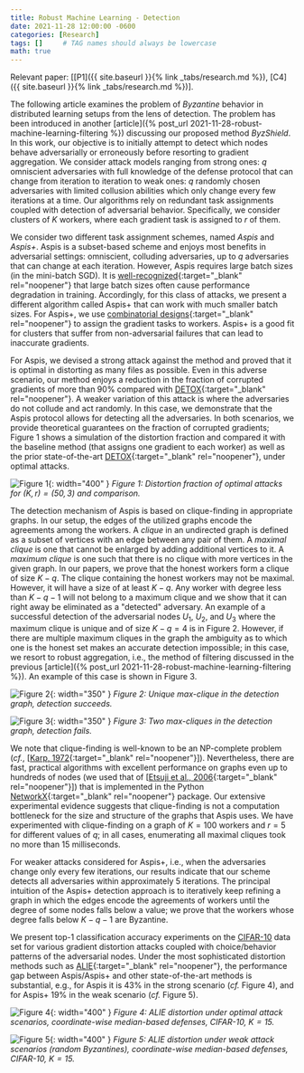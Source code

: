 ```yaml
---
title: Robust Machine Learning - Detection
date: 2021-11-28 12:00:00 -0600
categories: [Research]
tags: []     # TAG names should always be lowercase
math: true
---
```

Relevant paper: [[P1]({{ site.baseurl }}{% link _tabs/research.md %}), [C4]({{ site.baseurl }}{% link _tabs/research.md %})].

The following article examines the problem of *Byzantine* behavior in distributed learning setups from the lens of detection. The problem has been introduced in another [article]({% post_url 2021-11-28-robust-machine-learning-filtering %}) discussing our proposed method *ByzShield*. In this work, our objective is to initially attempt to detect which nodes behave adversarially or erroneously before resorting to gradient aggregation. We consider attack models ranging from strong ones: $q$ omniscient adversaries with full knowledge of the defense protocol that can change from iteration to iteration to weak ones: $q$ randomly chosen adversaries with limited collusion abilities which only change every few iterations at a time. Our algorithms rely on redundant task assignments coupled with detection of adversarial behavior. Specifically, we consider clusters of $K$ workers, where each gradient task is assigned to $r$ of them.

We consider two different task assignment schemes, named *Aspis* and *Aspis+*. Aspis is a subset-based scheme and enjoys most benefits in adversarial settings: omniscient, colluding
adversaries, up to $q$ adversaries that can change at each iteration. However, Aspis requires large batch sizes (in the mini-batch SGD). It is [well-recognized](https://arxiv.org/abs/1606.04838){:target="_blank" rel="noopener"} that large batch sizes often cause performance degradation in training. Accordingly, for this class of attacks, we present a different algorithm called Aspis+ that can work with much smaller batch sizes. For Aspis+, we use [combinatorial designs](https://link.springer.com/book/10.1007/b97564){:target="_blank" rel="noopener"} to assign the gradient tasks to workers. Aspis+ is a good fit for clusters that suffer from non-adversarial failures that can lead to inaccurate gradients.

For Aspis, we devised a strong attack against the method and proved that it is optimal in distorting as many files as possible. Even in this adverse scenario, our method enjoys a reduction in the fraction of corrupted gradients of more than 90% compared with [DETOX](https://papers.nips.cc/paper/9220-detox-a-redundancy-based-framework-for-faster-and-more-robust-gradient-aggregation){:target="_blank" rel="noopener"}. A weaker variation of this attack is where the adversaries do not collude and act randomly. In this case, we demonstrate that the Aspis protocol allows for detecting all the adversaries. In both scenarios, we provide theoretical guarantees on the fraction of corrupted gradients; Figure 1 shows a simulation of the distortion fraction and compared it with the baseline method (that assigns one gradient to each worker) as well as the prior state-of-the-art [DETOX](https://papers.nips.cc/paper/9220-detox-a-redundancy-based-framework-for-faster-and-more-robust-gradient-aggregation){:target="_blank" rel="noopener"}, under optimal attacks.

![Figure 1](/kostas_files/distortion_fig_107.png){: width="400" }
*Figure 1: Distortion fraction of optimal attacks for $(K,r)=(50,3)$ and comparison.*

The detection mechanism of Aspis is based on clique-finding in appropriate graphs. In our setup, the edges of the utilized graphs encode the agreements among the workers. A *clique* in an undirected graph is defined as a subset of vertices with an edge between any pair of them. A *maximal clique* is one that cannot be enlarged by adding additional vertices to it. A *maximum clique* is one such that there is no clique with more vertices in the given graph. In our papers, we prove that the honest workers form a clique of size $K-q$. The clique containing the honest workers may not be maximal. However, it will have a size of at least $K-q$. Any worker with degree less than $K-q-1$ will not belong to a maximum clique and we show that it can right away be eliminated as a "detected" adversary. An example of a successful detection of the adversarial nodes $U_1$, $U_2$, and $U_3$ where the maximum clique is unique and of size $K-q = 4$ is in Figure 2. However, if there are multiple maximum cliques in the graph the ambiguity as to which one is the honest set makes an accurate detection impossible; in this case, we resort to robust aggregation, i.e., the method of filtering discussed in the previous [article]({% post_url 2021-11-28-robust-machine-learning-filtering %}). An example of this case is shown in Figure 3.

![Figure 2](/kostas_files/Subset_assignment_K7_r3_graph_success.png){: width="350" }
*Figure 2: Unique max-clique in the detection graph, detection succeeds.*

![Figure 3](/kostas_files/Subset_assignment_K7_r3_graph_failure.png){: width="350" }
*Figure 3: Two max-cliques in the detection graph, detection fails.*

We note that clique-finding is well-known to be an NP-complete problem (*cf.*, [[Karp, 1972](https://link.springer.com/chapter/10.1007/978-1-4684-2001-2_9){:target="_blank" rel="noopener"}]). Nevertheless, there are fast, practical algorithms with excellent performance on graphs even up to hundreds of nodes (we used that of [[Etsuji et al., 2006](https://www.sciencedirect.com/science/article/pii/S0304397506003586){:target="_blank" rel="noopener"}]) that is implemented in the Python [NetworkX](https://networkx.org/documentation/stable/index.html){:target="_blank" rel="noopener"} package. Our extensive experimental evidence suggests that clique-finding is not a computation bottleneck for the size and structure of the graphs that Aspis uses. We have experimented with clique-finding on a graph of $K=100$ workers and $r=5$ for different values of $q$; in all cases, enumerating all maximal cliques took no more than 15 milliseconds.

For weaker attacks considered for Aspis+, i.e., when the adversaries change only every few iterations, our results indicate that our scheme detects all adversaries within approximately $5$ iterations. The principal intuition of the Aspis+ detection approach is to iteratively keep refining a graph in which the edges encode the agreements of workers until the degree of some nodes falls below a value; we prove that the workers whose degree falls below $K-q-1$ are Byzantine.

We present top-1 classification accuracy experiments on the [CIFAR-10](https://www.cs.toronto.edu/~kriz/cifar.html) data set for various gradient distortion attacks coupled with choice/behavior patterns of the adversarial nodes. Under the most sophisticated distortion methods such as [ALIE](https://papers.nips.cc/paper/9069-a-little-is-enough-circumventing-defenses-for-distributed-learning){:target="_blank" rel="noopener"}, the performance gap between Aspis/Aspis+ and other state-of-the-art methods is substantial, e.g., for Aspis it is 43% in the strong scenario (*cf.* Figure 4), and for Aspis+ 19% in the weak scenario (*cf.* Figure 5).

![Figure 4](/kostas_files/top1_fig_94.png){: width="400" }
*Figure 4: ALIE distortion under optimal attack scenarios, coordinate-wise median-based defenses, CIFAR-10, $K=15$.*

![Figure 5](/kostas_files/top1_fig_111.png){: width="400" }
*Figure 5: ALIE distortion under weak attack scenarios (random Byzantines), coordinate-wise median-based defenses, CIFAR-10, $K=15$.*